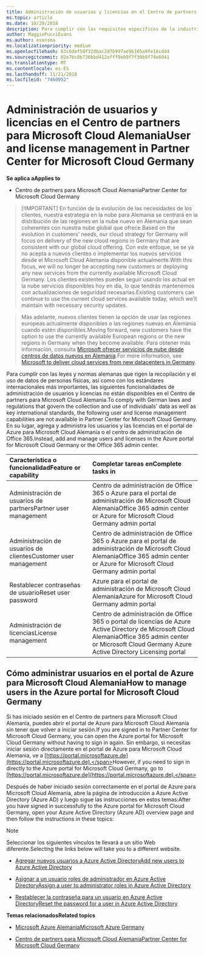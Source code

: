 ```yaml
---
title: Administración de usuarios y licencias en el Centro de partners para Microsoft Cloud Alemania | Centro de partners para Microsoft Cloud Alemania
ms.topic: article
ms.date: 10/29/2018
description: Para cumplir con los requisitos específicos de la industria, regionales y nacionales que rigen la recopilación y el uso de datos de personas físicas, en el Centro de partners de Microsoft Cloud Alemania no están disponibles las funcionalidades de administración de usuarios. En su lugar, agrega y administra los usuarios en el portal de Azure para Microsoft Cloud Alemania.
author: MaggiePucciEvans
ms.author: evansma
ms.localizationpriority: medium
ms.openlocfilehash: 63c6def58f32dbac2d7b997ae9b165a9fe16cdd4
ms.sourcegitcommit: 02e7bc8b736bbd412afff9eb9f7f39b9f74e6941
ms.translationtype: MT
ms.contentlocale: es-ES
ms.lasthandoff: 11/21/2018
ms.locfileid: "7460952"
---
```

# <a name="user-and-license-management-in-partner-center-for-microsoft-cloud-germany"></a><span data-ttu-id="704a3-104">Administración de usuarios y licencias en el Centro de partners para Microsoft Cloud Alemania</span><span class="sxs-lookup"><span data-stu-id="704a3-104">User and license management in Partner Center for Microsoft Cloud Germany</span></span>

**<span data-ttu-id="704a3-105">Se aplica a</span><span class="sxs-lookup"><span data-stu-id="704a3-105">Applies to</span></span>**

-  <span data-ttu-id="704a3-106">Centro de partners para Microsoft Cloud Alemania</span><span class="sxs-lookup"><span data-stu-id="704a3-106">Partner Center for Microsoft Cloud Germany</span></span>

>[!IMPORTANT] <span data-ttu-id="704a3-107">En función de la evolución de las necesidades de los clientes, nuestra estrategia en la nube para Alemania se centrará en la distribución de las regiones en la nube nuevo en Alemania que sean coherentes con nuestra nube global que ofrece.</span><span class="sxs-lookup"><span data-stu-id="704a3-107">Based on the evolution in customers’ needs, our cloud strategy for Germany will focus on delivery of the new cloud regions in Germany that are consistent with our global cloud offering.</span></span> <span data-ttu-id="704a3-108">Con este enfoque, se se ya no acepta a nuevos clientes o implementar los nuevos servicios desde el Microsoft Cloud Alemania disponible actualmente.</span><span class="sxs-lookup"><span data-stu-id="704a3-108">With this focus, we will no longer be accepting new customers or deploying any new services from the currently available Microsoft Cloud Germany.</span></span> <span data-ttu-id="704a3-109">Los clientes existentes pueden seguir usando los actual en la nube servicios disponibles hoy en día, lo que tendrás mantenemos con actualizaciones de seguridad necesarias.</span><span class="sxs-lookup"><span data-stu-id="704a3-109">Existing customers can continue to use the current cloud services available today, which we’ll maintain with necessary security updates.</span></span>

><span data-ttu-id="704a3-110">Más adelante, nuevos clientes tienen la opción de usar las regiones europeas actualmente disponibles o las regiones nuevas en Alemania cuando estén disponibles.</span><span class="sxs-lookup"><span data-stu-id="704a3-110">Moving forward, new customers have the option to use the currently available European regions or the new regions in Germany when they become available.</span></span> <span data-ttu-id="704a3-111">Para obtener más información, consulta [Microsoft ofrecer servicios de nube desde centros de datos nuevos en Alemania](https://news.microsoft.com/europe/2018/08/31/microsoft-to-deliver-cloud-services-from-new-datacentres-in-germany-in-2019-to-meet-evolving-customer-needs/).</span><span class="sxs-lookup"><span data-stu-id="704a3-111">For more information, see [Microsoft to deliver cloud services from new datacenters in Germany](https://news.microsoft.com/europe/2018/08/31/microsoft-to-deliver-cloud-services-from-new-datacentres-in-germany-in-2019-to-meet-evolving-customer-needs/).</span></span>

<span data-ttu-id="704a3-112">Para cumplir con las leyes y normas alemanas que rigen la recopilación y el uso de datos de personas físicas, así como con los estándares internacionales más importantes, las siguientes funcionalidades de administración de usuarios y licencias no están disponibles en el Centro de partners para Microsoft Cloud Alemania.</span><span class="sxs-lookup"><span data-stu-id="704a3-112">To comply with German laws and regulations that govern the collection and use of individuals' data as well as key international standards, the following user and license management capabilities are not available in Partner Center for Microsoft Cloud Germany.</span></span> <span data-ttu-id="704a3-113">En su lugar, agrega y administra los usuarios y las licencias en el portal de Azure para Microsoft Cloud Alemania o el centro de administración de Office 365.</span><span class="sxs-lookup"><span data-stu-id="704a3-113">Instead, add and manage users and licenses in the Azure portal for Microsoft Cloud Germany or the Office 365 admin center.</span></span>

<span data-ttu-id="704a3-114">Característica o funcionalidad</span><span class="sxs-lookup"><span data-stu-id="704a3-114">Feature or capability</span></span> | <span data-ttu-id="704a3-115">Completar tareas en</span><span class="sxs-lookup"><span data-stu-id="704a3-115">Complete tasks in</span></span>
:--- | :---
<span data-ttu-id="704a3-116">Administración de usuarios de partners</span><span class="sxs-lookup"><span data-stu-id="704a3-116">Partner user management</span></span> | <span data-ttu-id="704a3-117">Centro de administración de Office 365 o Azure para el portal de administración de Microsoft Cloud Alemania</span><span class="sxs-lookup"><span data-stu-id="704a3-117">Office 365 admin center or Azure for Microsoft Cloud Germany admin portal</span></span>
<span data-ttu-id="704a3-118">Administración de usuarios de clientes</span><span class="sxs-lookup"><span data-stu-id="704a3-118">Customer user management</span></span> | <span data-ttu-id="704a3-119">Centro de administración de Office 365 o Azure para el portal de administración de Microsoft Cloud Alemania</span><span class="sxs-lookup"><span data-stu-id="704a3-119">Office 365 admin center or Azure for Microsoft Cloud Germany admin portal</span></span>
<span data-ttu-id="704a3-120">Restablecer contraseñas de usuario</span><span class="sxs-lookup"><span data-stu-id="704a3-120">Reset user password</span></span> | <span data-ttu-id="704a3-121">Azure para el portal de administración de Microsoft Cloud Alemania</span><span class="sxs-lookup"><span data-stu-id="704a3-121">Azure for Microsoft Cloud Germany admin portal</span></span>
<span data-ttu-id="704a3-122">Administración de licencias</span><span class="sxs-lookup"><span data-stu-id="704a3-122">License management</span></span> | <span data-ttu-id="704a3-123">Centro de administración de Office 365 o portal de licencias de Azure Active Directory de Microsoft Cloud Alemania</span><span class="sxs-lookup"><span data-stu-id="704a3-123">Office 365 admin center or Microsoft Cloud Germany Azure Active Directory Licensing portal</span></span>

## <a name="how-to-manage-users-in-the-azure-portal-for-microsoft-cloud-germany"></a><span data-ttu-id="704a3-124">Cómo administrar usuarios en el portal de Azure para Microsoft Cloud Alemania</span><span class="sxs-lookup"><span data-stu-id="704a3-124">How to manage users in the Azure portal for Microsoft Cloud Germany</span></span> 

<span data-ttu-id="704a3-125">Si has iniciado sesión en el Centro de partners para Microsoft Cloud Alemania, puedes abrir el portal de Azure para Microsoft Cloud Alemania sin tener que volver a iniciar sesión.</span><span class="sxs-lookup"><span data-stu-id="704a3-125">If you are signed in to Partner Center for Microsoft Cloud Germany, you can open the Azure portal for Microsoft Cloud Germany without having to sign in again.</span></span> <span data-ttu-id="704a3-126">Sin embargo, si necesitas iniciar sesión directamente en el portal de Azure para Microsoft Cloud Alemania, ve a [https://portal.microsoftazure.de](https://portal.microsoftazure.de).</span><span class="sxs-lookup"><span data-stu-id="704a3-126">However, if you need to sign in directly to the Azure portal for Microsoft Cloud Germany, go to [https://portal.microsoftazure.de](https://portal.microsoftazure.de).</span></span> 

<span data-ttu-id="704a3-127">Después de haber iniciado sesión correctamente en el portal de Azure para Microsoft Cloud Alemania, abre la página de introducción a Azure Active Directory (Azure AD) y luego sigue las instrucciones en estos temas:</span><span class="sxs-lookup"><span data-stu-id="704a3-127">After you have signed in successfully to the Azure portal for Microsoft Cloud Germany, open your Azure Active Directory (Azure AD) overview page and then follow the instructions in these topics:</span></span>

> [!NOTE]  
> <span data-ttu-id="704a3-128">Seleccionar los siguientes vínculos te llevará a un sitio Web diferente.</span><span class="sxs-lookup"><span data-stu-id="704a3-128">Selecting the links below will take you to a different website.</span></span> 

-  [<span data-ttu-id="704a3-129">Agregar nuevos usuarios a Azure Active Directory</span><span class="sxs-lookup"><span data-stu-id="704a3-129">Add new users to Azure Active Directory</span></span>](https://docs.microsoft.com/azure/active-directory/active-directory-users-create-azure-portal)

-  [<span data-ttu-id="704a3-130">Asignar a un usuario roles de administrador en Azure Active Directory</span><span class="sxs-lookup"><span data-stu-id="704a3-130">Assign a user to administrator roles in Azure Active Directory</span></span>](https://docs.microsoft.com/azure/active-directory/active-directory-users-assign-role-azure-portal)

-  [<span data-ttu-id="704a3-131">Restablecer la contraseña para un usuario en Azure Active Directory</span><span class="sxs-lookup"><span data-stu-id="704a3-131">Reset the password for a user in Azure Active Directory</span></span>](https://docs.microsoft.com/azure/active-directory/active-directory-users-reset-password-azure-portal)

**<span data-ttu-id="704a3-132">Temas relacionados</span><span class="sxs-lookup"><span data-stu-id="704a3-132">Related topics</span></span>**

-  [<span data-ttu-id="704a3-133">Microsoft Azure Alemania</span><span class="sxs-lookup"><span data-stu-id="704a3-133">Microsoft Azure Germany</span></span>](https://azure.microsoft.com/en-us/global-infrastructure/germany/)

-  [<span data-ttu-id="704a3-134">Centro de partners para Microsoft Cloud Alemania</span><span class="sxs-lookup"><span data-stu-id="704a3-134">Partner Center for Microsoft Cloud Germany</span></span>](partner-center-for-microsoft-cloud-germany.md)


